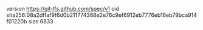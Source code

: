 version https://git-lfs.github.com/spec/v1
oid sha256:08a2dffaf9f6d0b211774388e2e76c9ef6912eb7776eb16eb79bca914f01220b
size 6833
